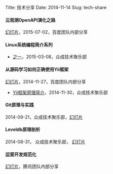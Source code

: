 Title: 技术分享
Date: 2014-11-14
Slug: tech-share

#### 云观测OpenAPI演化之路

[幻灯片](http://pan.baidu.com/s/1eQs9jVk)，2015-07-02，百度团队内部分享

#### Linux系统编程简介系列

- [之一](http://youngsterxyf.github.io/slides/tlpi-1/index.html)，2015-03-08，众成技术聚乐部

#### 从源码学习如何正确使用Yii框架

[幻灯片](http://pan.baidu.com/s/1o6uS38Y)，2014-11-27，百度团队内部分享

- [Yii框架原理简介](http://youngsterxyf.github.io/slides/yii-framework.html)，2014-11-30，众成技术聚乐部


#### Git原理与实践

2014-09-21，众成技术聚乐部，[幻灯片](https://github.com/HappyTechGroup/share-material/blob/master/2nd-phase/git-theory-and-practice/git-theory-and-practice.pdf?raw=true)


#### Leveldb原理剖析

2014-08-31， 众成技术聚乐部， [幻灯片](https://github.com/HappyTechGroup/1st-phase/blob/master/leveldb/slide/leveldb%E5%8E%9F%E7%90%86%E5%92%8C%E6%BA%90%E7%A0%81%E5%89%96%E6%9E%90.pdf?raw=true)


#### 运营开发规范化

[幻灯片](http://youngsterxyf.github.io/assets/uploads/files/s-o-p.pdf)，腾讯团队内部分享


